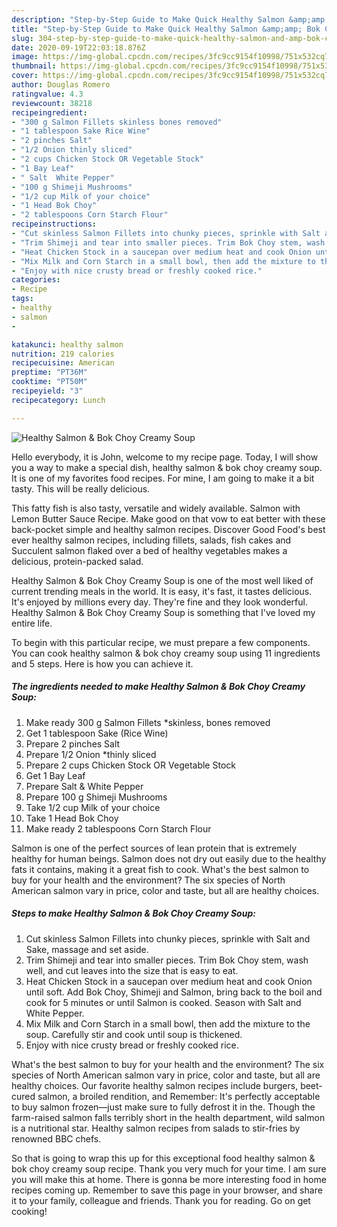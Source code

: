 ```yaml
---
description: "Step-by-Step Guide to Make Quick Healthy Salmon &amp;amp; Bok Choy Creamy Soup"
title: "Step-by-Step Guide to Make Quick Healthy Salmon &amp;amp; Bok Choy Creamy Soup"
slug: 304-step-by-step-guide-to-make-quick-healthy-salmon-and-amp-bok-choy-creamy-soup
date: 2020-09-19T22:03:18.876Z
image: https://img-global.cpcdn.com/recipes/3fc9cc9154f10998/751x532cq70/healthy-salmon-bok-choy-creamy-soup-recipe-main-photo.jpg
thumbnail: https://img-global.cpcdn.com/recipes/3fc9cc9154f10998/751x532cq70/healthy-salmon-bok-choy-creamy-soup-recipe-main-photo.jpg
cover: https://img-global.cpcdn.com/recipes/3fc9cc9154f10998/751x532cq70/healthy-salmon-bok-choy-creamy-soup-recipe-main-photo.jpg
author: Douglas Romero
ratingvalue: 4.3
reviewcount: 38218
recipeingredient:
- "300 g Salmon Fillets skinless bones removed"
- "1 tablespoon Sake Rice Wine"
- "2 pinches Salt"
- "1/2 Onion thinly sliced"
- "2 cups Chicken Stock OR Vegetable Stock"
- "1 Bay Leaf"
- " Salt  White Pepper"
- "100 g Shimeji Mushrooms"
- "1/2 cup Milk of your choice"
- "1 Head Bok Choy"
- "2 tablespoons Corn Starch Flour"
recipeinstructions:
- "Cut skinless Salmon Fillets into chunky pieces, sprinkle with Salt and Sake, massage and set aside."
- "Trim Shimeji and tear into smaller pieces. Trim Bok Choy stem, wash well, and cut leaves into the size that is easy to eat."
- "Heat Chicken Stock in a saucepan over medium heat and cook Onion until soft. Add Bok Choy, Shimeji and Salmon, bring back to the boil and cook for 5 minutes or until Salmon is cooked. Season with Salt and White Pepper."
- "Mix Milk and Corn Starch in a small bowl, then add the mixture to the soup. Carefully stir and cook until soup is thickened."
- "Enjoy with nice crusty bread or freshly cooked rice."
categories:
- Recipe
tags:
- healthy
- salmon
- 

katakunci: healthy salmon  
nutrition: 219 calories
recipecuisine: American
preptime: "PT36M"
cooktime: "PT50M"
recipeyield: "3"
recipecategory: Lunch

---
```



![Healthy Salmon &amp; Bok Choy Creamy Soup](https://img-global.cpcdn.com/recipes/3fc9cc9154f10998/751x532cq70/healthy-salmon-bok-choy-creamy-soup-recipe-main-photo.jpg)

Hello everybody, it is John, welcome to my recipe page. Today, I will show you a way to make a special dish, healthy salmon &amp; bok choy creamy soup. It is one of my favorites food recipes. For mine, I am going to make it a bit tasty. This will be really delicious.

This fatty fish is also tasty, versatile and widely available. Salmon with Lemon Butter Sauce Recipe. Make good on that vow to eat better with these back-pocket simple and healthy salmon recipes. Discover Good Food&#39;s best ever healthy salmon recipes, including fillets, salads, fish cakes and Succulent salmon flaked over a bed of healthy vegetables makes a delicious, protein-packed salad.

Healthy Salmon &amp; Bok Choy Creamy Soup is one of the most well liked of current trending meals in the world. It is easy, it's fast, it tastes delicious. It's enjoyed by millions every day. They're fine and they look wonderful. Healthy Salmon &amp; Bok Choy Creamy Soup is something that I've loved my entire life.


To begin with this particular recipe, we must prepare a few components. You can cook healthy salmon &amp; bok choy creamy soup using 11 ingredients and 5 steps. Here is how you can achieve it.

<!--inarticleads1-->

##### The ingredients needed to make Healthy Salmon &amp; Bok Choy Creamy Soup:

1. Make ready 300 g Salmon Fillets *skinless, bones removed
1. Get 1 tablespoon Sake (Rice Wine)
1. Prepare 2 pinches Salt
1. Prepare 1/2 Onion *thinly sliced
1. Prepare 2 cups Chicken Stock OR Vegetable Stock
1. Get 1 Bay Leaf
1. Prepare  Salt &amp; White Pepper
1. Prepare 100 g Shimeji Mushrooms
1. Take 1/2 cup Milk of your choice
1. Take 1 Head Bok Choy
1. Make ready 2 tablespoons Corn Starch Flour


Salmon is one of the perfect sources of lean protein that is extremely healthy for human beings. Salmon does not dry out easily due to the healthy fats it contains, making it a great fish to cook. What&#39;s the best salmon to buy for your health and the environment? The six species of North American salmon vary in price, color and taste, but all are healthy choices. 

<!--inarticleads2-->

##### Steps to make Healthy Salmon &amp; Bok Choy Creamy Soup:

1. Cut skinless Salmon Fillets into chunky pieces, sprinkle with Salt and Sake, massage and set aside.
1. Trim Shimeji and tear into smaller pieces. Trim Bok Choy stem, wash well, and cut leaves into the size that is easy to eat.
1. Heat Chicken Stock in a saucepan over medium heat and cook Onion until soft. Add Bok Choy, Shimeji and Salmon, bring back to the boil and cook for 5 minutes or until Salmon is cooked. Season with Salt and White Pepper.
1. Mix Milk and Corn Starch in a small bowl, then add the mixture to the soup. Carefully stir and cook until soup is thickened.
1. Enjoy with nice crusty bread or freshly cooked rice.


What&#39;s the best salmon to buy for your health and the environment? The six species of North American salmon vary in price, color and taste, but all are healthy choices. Our favorite healthy salmon recipes include burgers, beet-cured salmon, a broiled rendition, and Remember: It&#39;s perfectly acceptable to buy salmon frozen—just make sure to fully defrost it in the. Though the farm-raised salmon falls terribly short in the health department, wild salmon is a nutritional star. Healthy salmon recipes from salads to stir-fries by renowned BBC chefs. 

So that is going to wrap this up for this exceptional food healthy salmon &amp; bok choy creamy soup recipe. Thank you very much for your time. I am sure you will make this at home. There is gonna be more interesting food in home recipes coming up. Remember to save this page in your browser, and share it to your family, colleague and friends. Thank you for reading. Go on get cooking!
